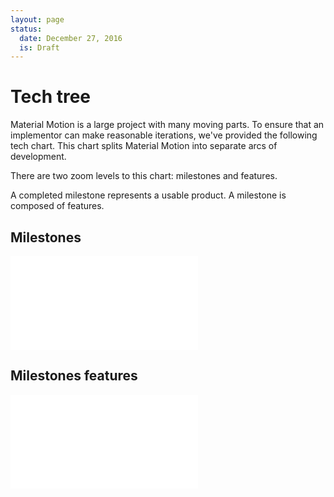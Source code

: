 ```yaml
---
layout: page
status:
  date: December 27, 2016
  is: Draft
---
```


# Tech tree

Material Motion is a large project with many moving parts. To ensure that an implementor can make
reasonable iterations, we've provided the following tech chart. This chart splits Material Motion
into separate arcs of development.

There are two zoom levels to this chart: milestones and features.

A completed milestone represents a usable product. A milestone is composed of features.

## Milestones

<embed src="{{ site.url }}/assets/tech-tree-milestones.svg" type="image/svg+xml" />

## Milestones features

<embed id="tech-tree" src="{{ site.url }}/assets/tech-tree-features.svg" type="image/svg+xml" />

<script type="text/javascript" src="{{ site.url }}/js/svg-pan-zoom.min.js"></script>
<script>
$(document).ready(function() {
  svgPanZoom('#tech-tree');
});
</script>
